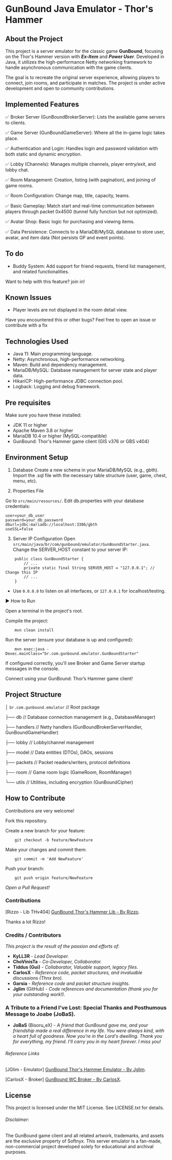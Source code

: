 # GunBound Java Emulator - Thor's Hammer

## About the Project

This project is a server emulator for the classic game **GunBound**, focusing on the Thor's Hammer version with **_Ex-Item_** and **_Power User_**. Developed in Java, it utilizes the high-performance Netty networking framework to handle asynchronous communication with the game clients.

The goal is to recreate the original server experience, allowing players to connect, join rooms, and participate in matches. The project is under active development and open to community contributions.

## Implemented Features
✅ Broker Server (GunBoundBrokerServer): Lists the available game servers to clients.

✅ Game Server (GunBoundGameServer): Where all the in-game logic takes place.

✅ Authentication and Login: Handles login and password validation with both static and dynamic encryption.

✅ Lobby (Channels): Manages multiple channels, player entry/exit, and lobby chat.

✅ Room Management: Creation, listing (with pagination), and joining of game rooms.

✅ Room Configuration: Change map, title, capacity, teams.

✅ Basic Gameplay: Match start and real-time communication between players through packet 0x4500 (tunnel fully function but not optimized).

✅ Avatar Shop: Basic logic for purchasing and viewing items.

✅ Data Persistence: Connects to a MariaDB/MySQL database to store user, avatar, and item data (Not persists GP and event points).

## To do
- Buddy System: Add support for friend requests, friend list management, and related functionalities.

Want to help with this feature? join in!

## Known Issues
- Player levels are not displayed in the room detail view.

Have you encountered this or other bugs? Feel free to open an issue or contribute with a fix

## Technologies Used
* Java 11: Main programming language.
* Netty: Asynchronous, high-performance networking.
* Maven: Build and dependency management.
* MariaDB/MySQL: Database management for server state and player data.
* HikariCP: High-performance JDBC connection pool.
* Logback: Logging and debug framework.


## Pre requisites

Make sure you have these installed:

* JDK 11 or higher
* Apache Maven 3.8 or higher
* MariaDB 10.4 or higher (MySQL-compatible)
* GunBound: Thor's Hammer game client (GIS v376 or GBS v404)


## Environment Setup

1. Database
Create a new schema in your MariaDB/MySQL (e.g., gbth).
Import the .sql file with the necessary table structure (user, game, chest, menu, etc).

2. Properties File

Go to `src/main/resources/`.
Edit db.properties with your database credentials:

```
user=your_db_user
password=your_db_password
dburl=jdbc:mariadb://localhost:3306/gbth
useSSL=false
```

3. Server IP Configuration
Open `src/main/java/br/com/gunbound/emulator/GunBoundStarter.java`.
Change the SERVER_HOST constant to your server IP:
```
    public class GunBoundStarter {
        // ...
        private static final String SERVER_HOST = "127.0.0.1"; // Change this IP
        // ...
    }
```
- Use `0.0.0.0` to listen on all interfaces, or `127.0.0.1` for localhost/testing.

▶️ How to Run

Open a terminal in the project's root.

Compile the project:

```
    mvn clean install
```

Run the server (ensure your database is up and configured):

```
    mvn exec:java -Dexec.mainClass="br.com.gunbound.emulator.GunBoundStarter"
```

If configured correctly, you'll see Broker and Game Server startup messages in the console.

Connect using your GunBound: Thor’s Hammer game client!

## Project Structure

│ `br.com.gunbound.emulator` // Root package

├── db // Database connection management (e.g., DatabaseManager)

├── handlers // Netty handlers (GunBoundBrokerServerHandler, GunBoundGameHandler)

├── lobby // Lobby/channel management

├── model // Data entities (DTOs), DAOs, sessions

├── packets // Packet readers/writers, protocol definitions

├── room // Game room logic (GameRoom, RoomManager)

└── utils // Utilities, including encryption (GunBoundCipher)

## How to Contribute

Contributions are very welcome!

Fork this repository.

Create a new branch for your feature:
```
    git checkout -b feature/NewFeature
```

Make your changes and commit them:
```
    git commit -m 'Add NewFeature'
```

Push your branch:
```
    git push origin feature/NewFeature
```

_Open a Pull Request!_

### Contributions

[Rizzo - Lib THv404] [GunBound Thor's Hammer Lib - By Rizzo](https://github.com/samuelrizzo/gunbound-th-plugin-dll).

Thanks a lot Rizzo!

### Credits / Contributors

*This project is the result of the passion and efforts of:*

- **KyLL3R** - _Lead Developer._
- **ChoVinisTa** - _Co-Developer, Collaborator._
- **Tiddus (Gui)** - _Collaborator, Valuable support, legacy files._
- **CarlosX** - _Reference code, packet structures, and invaluable discussions (Thnx bro)._
- **Garsia** -  _Reference code and packet structure insights._
- **Jglim** (GitHub) - _Code references and documentation (thank you for your outstanding work!)._

### A Tribute to a Friend I've Lost: Special Thanks and Posthumous Message to Joabe (JoBaS).

- **JoBaS** (Bisoru_eX) - _A friend that GunBound gave me, and your friendship made a real difference in my life. You were always kind, with a heart full of goodness. Now you're in the Lord's dwelling. Thank you for everything, my friend. I'll carry you in my heart forever. I miss you!_


###### Reference Links

[JGlim - Emulator] [GunBound Thor's Hammer Emulator - By Jglim](https://github.com/jglim/gunbound-server).

[CarlosX - Broker] [GunBound WC Broker - By CarlosX](https://github.com/CarlosX/GunBoundWC).

## License

This project is licensed under the MIT License. See LICENSE.txt for details.

###### Disclaimer:

The GunBound game client and all related artwork, trademarks, and assets are the exclusive property of Softnyx. This server emulator is a fan-made, non-commercial project developed solely for educational and archival purposes.